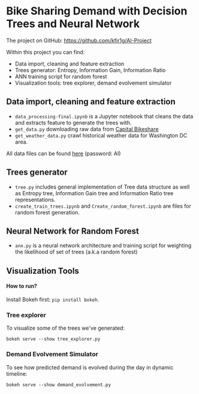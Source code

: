 # Bike Sharing Demand with Decision Trees and Neural Network

The project on GitHub: https://github.com/kfir1g/AI-Project

Within this project you can find:
* Data import, cleaning and feature extraction
* Trees generator: Entropy, Information Gain, Information Ratio  
* ANN training script for random forest
* Visualization tools: tree explorer, demand evolvement simulator

## Data import, cleaning and feature extraction
* `data_processing-final.ipynb`  is a Jupyter notebook that cleans the data and extracts feature to generate the trees with.
* `get_data.py`  downloading raw data from [Capital Bikeshare](https://www.capitalbikeshare.com/)
* `get_weather_data.py`  crawl historical weather data for Washington DC area.

All data files can be found [here](https://hey.ichhabeeine.cloud/index.php/s/B8LDtGbjpYbgXek) (password: AI)

## Trees generator
* `tree.py`  includes general implementation of Tree data structure as well as Entropy tree, Information Gain tree and Information Ratio tree representations. 
* `create_train_trees.ipynb` and `Create_random_forest.ipynb`  are files for random forest generation.

## Neural Network for Random Forest
* `ann.py`  is a neural network architecture and training script for weighting the likelihood of set of trees (a.k.a random forest) 

## Visualization Tools

#### How to run?
Install Bokeh first: `pip install bokeh`. 

### Tree explorer
To visualize some of the trees we've generated:
```
bokeh serve --show tree_explorer.py
```

### Demand Evolvement Simulator
To see how predicted demand is evolved during the day in dynamic timeline: 
```
bokeh serve --show demand_evolvement.py
```

